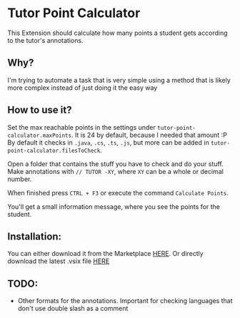 # Tutor Point Calculator
This Extension should calculate how many points a student gets according to the tutor's annotations.

## Why?
I'm trying to automate a task that is very simple using a method that is likely more complex instead of just doing it the easy way

## How to use it?
Set the max reachable points in the settings under `tutor-point-calculator.maxPoints`. It is 24 by default, because I needed that amount :P
By default it checks in `.java`, `.cs`, `.ts`, `.js`, but more can be added in `tutor-point-calculator.filesToCheck`. 

Open a folder that contains the stuff you have to check and do your stuff. Make annotations with `// TUTOR -XY`, where `XY` can be a whole or decimal number.

When finished press `CTRL + F3` or execute the command `Calculate Points`.

You'll get a small information message, where you see the points for the student.

## Installation:
You can either download it from the Marketplace [HERE](https://marketplace.visualstudio.com/items?itemName=MrMinemeet.tutor-point-calculator).
Or directly download the latest .vsix file [HERE](https://github.com/MrMinemeet/vsc_tutor_point_calculator/releases/latest)


## TODO:
* Other formats for the annotations. Important for checking languages that don't use double slash as a comment

